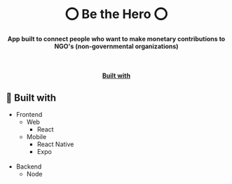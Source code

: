 <h1 align="center">
  ⭕ Be the Hero ⭕
</h1>
<h4 align="center">App built to connect people who want to make monetary contributions to NGO's (non-governmental organizations)<h4>
<br>
<p align="center">
  <a href="#-built-with">Built with</a>
</p>

## 📍 Built with
- Frontend
  - Web
    - React
  - Mobile
    - React Native
    - Expo
  <br>
- Backend
  - Node


